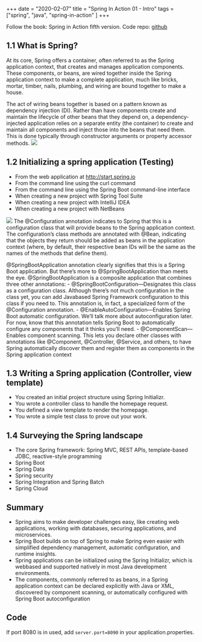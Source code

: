 +++ 
date = "2020-02-07"
title = "Spring In Action 01 - Intro"
tags = ["spring", "java", "spring-in-action" ]
+++

Follow the book: Spring in Action fifth version.
Code repo: [github](https://github.com/Anderbone/spring-in-action-5-samples)

## 1.1 What is Spring?
At its core, Spring offers a container, often referred to as the Spring application context, that creates and manages application components. These components, or beans, are wired together inside the Spring application context to make a complete application, much like bricks, mortar, timber, nails, plumbing, and wiring are bound together to make a house.

The act of wiring beans together is based on a pattern known as dependency injection (DI). Rather than have components create and maintain the lifecycle of other beans that they depend on, a dependency-injected application relies on a separate entity (the container) to create and maintain all components and inject those into the beans that need them. This is done typically through constructor arguments or property accessor methods.
![](https://i.imgur.com/HmrlIsd.png)

## 1.2 Initializing a spring application (Testing)

- From the web application at http://start.spring.io 
- From the command line using the curl command 
- From the command line using the Spring Boot command-line interface 
- When creating a new project with Spring Tool Suite 
- When creating a new project with IntelliJ IDEA 
- When creating a new project with NetBeans

![](https://i.imgur.com/wTApSQv.png)
The @Configuration annotation indicates to Spring that this is a configuration class that will provide beans to the Spring application context. The configuration’s class methods are annotated with @Bean, indicating that the objects they return should be added as beans in the application context (where, by default, their respective bean IDs will be the same as the names of the methods that define them).

@SpringBootApplication annotation clearly signifies that this is a Spring Boot application. But there’s more to @SpringBootApplication than meets the eye. @SpringBootApplication is a composite application that combines three other annotations: 
    -  @SpringBootConfiguration—Designates this class as a configuration class. Although there’s not much configuration in the class yet, you can add Javabased Spring Framework configuration to this class if you need to. This annotation is, in fact, a specialized form of the @Configuration annotation.
    -  @EnableAutoConfiguration—Enables Spring Boot automatic configuration. We’ll talk more about autoconfiguration later. For now, know that this annotation tells Spring Boot to automatically configure any components that it thinks you’ll need.
    - @ComponentScan—Enables component scanning. This lets you declare other classes with annotations like @Component, @Controller, @Service, and others, to have Spring automatically discover them and register them as components in the Spring application context


## 1.3 Writing a Spring application (Controller, view template)

- You created an initial project structure using Spring Initializr. 
- You wrote a controller class to handle the homepage request. 
- You defined a view template to render the homepage. 
- You wrote a simple test class to prove out your work.

## 1.4 Surveying the Spring landscape

- The core Spring framework: Spring MVC, REST APIs, template-based JDBC, reactive-style programming
- Spring Boot
- Spring Data
- Spring security
- Spring Integration and Spring Batch
- Spring Cloud

## Summary

- Spring aims to make developer challenges easy, like creating web applications, working with databases, securing applications, and microservices.
- Spring Boot builds on top of Spring to make Spring even easier with simplified dependency management, automatic configuration, and runtime insights.
- Spring applications can be initialized using the Spring Initializr, which is webbased and supported natively in most Java development environments.
- The components, commonly referred to as beans, in a Spring application context can be declared explicitly with Java or XML, discovered by component scanning, or automatically configured with Spring Boot autoconfiguration

## Code
If port 8080 is in used, add `server.port=8090` in your application.properties.